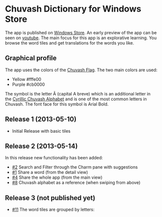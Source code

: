 Chuvash Dictionary for Windows Store
============

The app is published on [Windows Store](http://bit.ly/ZQ2fDM). An early preview of the app can be seen on [youtube](http://www.youtube.com/watch?v=W6q8hrTL69M). The main focus for this app is an explorative learning. You browse the word tiles and get translations for the words you like.

## Graphical profile ##
The app uses the colors of the [Chuvash Flag](http://en.wikipedia.org/wiki/Flag_of_Chuvashia). The two main colors are used:

- Yellow #fffe00
- Purple #cb0000

The symbol is the letter Ă (capital A breve) which is an additional letter in the [Cyrillic Chuvash Alphabet](http://en.wikipedia.org/wiki/Cyrillic_alphabets#Chuvash) and is one of the most common letters in Chuvash. The font face for this symbol is Arial Bold.

## Release 1 (2013-05-10) ##

- Initial Release with basic tiles

## Release 2 (2013-05-14) ##
In this release new functionality has been added:

- [#2](/mirontoli/chuvash-dict/issues/2) Search and Filter through the Charm pane with suggestions
- [#1](/mirontoli/chuvash-dict/issues/1) Share a word (from the detail view) 
- [#4](/mirontoli/chuvash-dict/issues/4) Share the whole app (from the main view)
- [#8](/mirontoli/chuvash-dict/issues/8) Chuvash alphabet as a reference (when swiping from above)

## Release 3 (not published yet) ##

- [#11](/mirontoli/chuvash-dict/issues/2) The word tiles are grouped by letters: